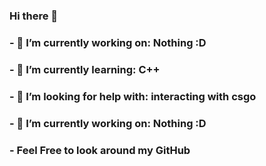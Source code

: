 ### Hi there 👋
### - 🔭 I’m currently working on: Nothing :D
### - 🌱 I’m currently learning: C++
### - 🤔 I’m looking for help with: interacting with csgo
### - 🔭 I’m currently working on: Nothing :D
### - Feel Free to look around my GitHub


<!--
**SiLeNSwOrD/SiLeNSwOrD** is a ✨ _special_ ✨ repository because its `README.md` (this file) appears on your GitHub profile.

Here are some ideas to get you started:

- 🔭 I’m currently working on ...
- 🌱 I’m currently learning ...
- 👯 I’m looking to collaborate on ...
- 🤔 I’m looking for help with ...
- 💬 Ask me about ...
- 📫 How to reach me: ...
- 😄 Pronouns: ...
- ⚡ Fun fact: ...
-->
